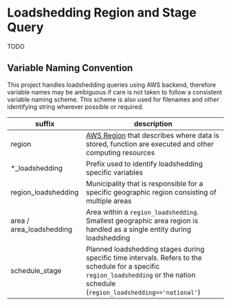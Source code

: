 # Loadshedding Region and Stage Query
TODO

## Variable Naming Convention
This project handles loadshedding queries using AWS backend, therefore variable names may be ambiguous if care is not
taken to follow a consistent variable naming scheme. This scheme is also used for filenames and other identifying
string wherever possible or required.

| suffix | description |
|-|-|
| region | [AWS Region](https://aws.amazon.com/about-aws/global-infrastructure/regions_az/) that describes where data is stored, function are executed and other computing resources |
| *_loadshedding | Prefix used to identify loadshedding specific variables |
| region_loadshedding | Municipality that is responsible for a specific geographic region consisting of multiple areas |
| area / area_loadshedding | Area within a `region_loadshedding`. Smallest geographic area region is handled as a single entity during loadshedding |
| schedule_stage | Planned loadshedding stages during specific time intervals. Refers to the schedule for a specific `region_loadshedding` or the nation schedule (`region_loadshedding=='national'`)
